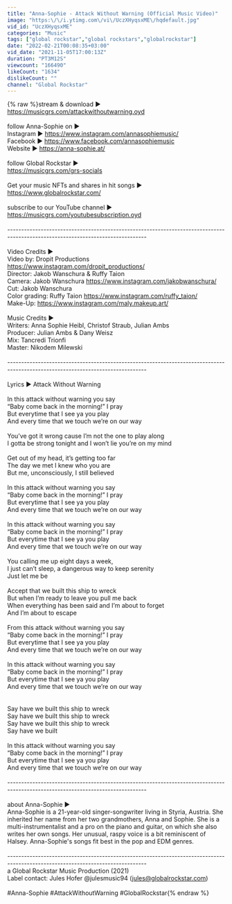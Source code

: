```yaml
---
title: "Anna-Sophie - Attack Without Warning (Official Music Video)"
image: "https:\/\/i.ytimg.com\/vi\/UczXHyqsxME\/hqdefault.jpg"
vid_id: "UczXHyqsxME"
categories: "Music"
tags: ["global rockstar","global rockstars","globalrockstar"]
date: "2022-02-21T00:08:35+03:00"
vid_date: "2021-11-05T17:00:13Z"
duration: "PT3M12S"
viewcount: "166490"
likeCount: "1634"
dislikeCount: ""
channel: "Global Rockstar"
---
```

{% raw %}stream &amp; download ► <a rel="nofollow" target="blank" href="https://musicgrs.com/attackwithoutwarning.oyd">https://musicgrs.com/attackwithoutwarning.oyd</a> <br /><br />follow Anna-Sophie on ►<br />Instagram ► <a rel="nofollow" target="blank" href="https://www.instagram.com/annasophiemusic/">https://www.instagram.com/annasophiemusic/</a><br />Facebook ► <a rel="nofollow" target="blank" href="https://www.facebook.com/annasophiemusic">https://www.facebook.com/annasophiemusic</a><br />Website ► <a rel="nofollow" target="blank" href="https://anna-sophie.at/">https://anna-sophie.at/</a><br /><br />follow Global Rockstar ►<br /><a rel="nofollow" target="blank" href="https://musicgrs.com/grs-socials">https://musicgrs.com/grs-socials</a> <br /><br />Get your music NFTs and shares in hit songs ► <br /><a rel="nofollow" target="blank" href="https://www.globalrockstar.com/">https://www.globalrockstar.com/</a> <br /><br />subscribe to our YouTube channel ►<br /><a rel="nofollow" target="blank" href="https://musicgrs.com/youtubesubscription.oyd">https://musicgrs.com/youtubesubscription.oyd</a> <br /><br />--------------------------------------------------------------------------------------------------------------------------------<br /><br />Video Credits ►<br />Video by: Dropit Productions <a rel="nofollow" target="blank" href="https://www.instagram.com/dropit_productions/">https://www.instagram.com/dropit_productions/</a><br />Director: Jakob Wanschura &amp; Ruffy Taion<br />Camera: Jakob Wanschura <a rel="nofollow" target="blank" href="https://www.instagram.com/jakobwanschura/">https://www.instagram.com/jakobwanschura/</a><br />Cut: Jakob Wanschura<br />Color grading: Ruffy Taion <a rel="nofollow" target="blank" href="https://www.instagram.com/ruffy_taion/">https://www.instagram.com/ruffy_taion/</a><br />Make-Up: <a rel="nofollow" target="blank" href="https://www.instagram.com/maly.makeup.art/">https://www.instagram.com/maly.makeup.art/</a><br /><br />Music Credits ►<br />Writers: Anna Sophie Heibl, Christof Straub, Julian Ambs<br />Producer: Julian Ambs &amp; Dany Weisz<br />Mix: Tancredi Trionfi<br />Master: Nikodem Milewski<br /><br />--------------------------------------------------------------------------------------------------------------------------------<br /><br />Lyrics ► Attack Without Warning<br /><br />In this attack without warning you say <br />“Baby come back in the morning!” I pray <br /> But everytime that I see ya you play<br />And every time that we touch we’re on our way<br /><br />You’ve got it wrong cause I’m not the one to play along <br />I gotta be strong tonight and I won’t lie you’re on my mind <br /><br />Get out of my head, it’s getting too far<br />The day we met I knew who you are <br />But me, unconsciously, I still believed <br /><br />In this attack without warning you say <br />“Baby come back in the morning!” I pray <br /> But everytime that I see ya you play<br />And every time that we touch we’re on our way<br /><br />In this attack without warning you say <br />“Baby come back in the morning!” I pray <br /> But everytime that I see ya you play<br />And every time that we touch we’re on our way<br /><br />You calling me up eight days a week,<br />I just can’t sleep, a dangerous way to keep serenity<br />Just let me be<br /><br />Accept that we built this ship to wreck<br />But when I’m ready to leave you pull me back<br />When everything has been said and I’m about to forget<br />And I’m about to escape <br /><br />From this attack without warning you say <br />“Baby come back in the morning!” I pray <br /> But everytime that I see ya you play<br />And every time that we touch we’re on our way<br /><br />In this attack without warning you say <br />“Baby come back in the morning!” I pray <br /> But everytime that I see ya you play<br />And every time that we touch we’re on our way<br /><br /><br />Say have we built this ship to wreck<br />Say have we built this ship to wreck<br />Say have we built this ship to wreck<br />Say have we built <br /><br />In this attack without warning you say <br />“Baby come back in the morning!” I pray <br /> But everytime that I see ya you play<br />And every time that we touch we’re on our way<br /><br />--------------------------------------------------------------------------------------------------------------------------------<br /><br />about Anna-Sophie ►<br />Anna-Sophie is a 21-year-old singer-songwriter living in Styria, Austria. She inherited her name from her two grandmothers, Anna and Sophie. She is a multi-instrumentalist and a pro on the piano and guitar, on which she also writes her own songs. Her unusual, raspy voice is a bit reminiscent of Halsey. Anna-Sophie's songs fit best in the pop and EDM genres.<br /><br />--------------------------------------------------------------------------------------------------------------------------------<br />a Global Rockstar Music Production (2021)<br />Label contact: Jules Hofer @julesmusic94 (jules@globalrockstar.com)<br /><br />#Anna-Sophie #AttackWithoutWarning #GlobalRockstar{% endraw %}
